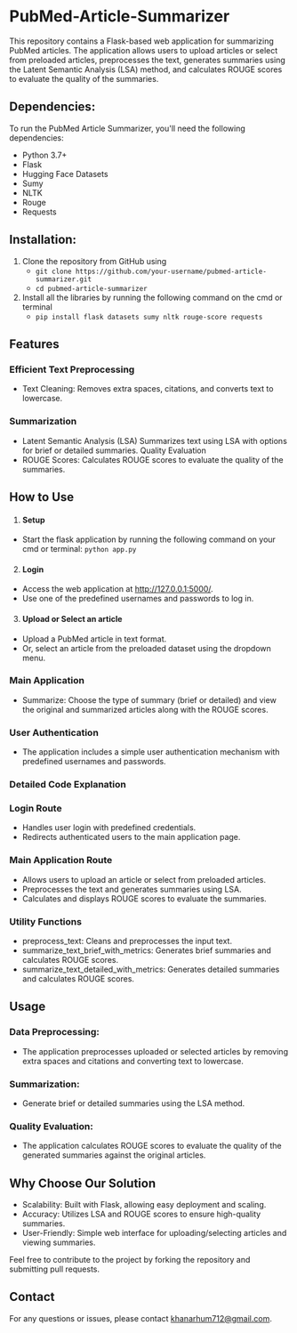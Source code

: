 # PubMed-Article-Summarizer
This repository contains a Flask-based web application for summarizing PubMed articles. The application allows users to upload articles or select from preloaded articles, preprocesses the text, generates summaries using the Latent Semantic Analysis (LSA) method, and calculates ROUGE scores to evaluate the quality of the summaries.
## Dependencies:
To run the PubMed Article Summarizer, you'll need the following dependencies:
- Python 3.7+
- Flask
- Hugging Face Datasets
- Sumy
- NLTK
- Rouge
- Requests

## Installation:
1. Clone the repository from GitHub using
    - ```git clone https://github.com/your-username/pubmed-article-summarizer.git```
    - ```cd pubmed-article-summarizer```
2. Install all the libraries by running the following command on the cmd or terminal
    - ```pip install flask datasets sumy nltk rouge-score requests```

## Features
### Efficient Text Preprocessing
   - Text Cleaning: Removes extra spaces, citations, and converts text to lowercase.
### Summarization
   - Latent Semantic Analysis (LSA) Summarizes text using LSA with options for brief or detailed summaries.
Quality Evaluation
   - ROUGE Scores: Calculates ROUGE scores to evaluate the quality of the summaries.

## How to Use
1. #### Setup
  - Start the flask application by running the following command on your cmd or terminal:
      ```python app.py```
2. #### Login
  - Access the web application at http://127.0.0.1:5000/.
  - Use one of the predefined usernames and passwords to log in.
3. #### Upload or Select an article
  - Upload a PubMed article in text format.
  - Or, select an article from the preloaded dataset using the dropdown menu.

### Main Application
- Summarize: Choose the type of summary (brief or detailed) and view the original and summarized articles along with the ROUGE scores.

### User Authentication
- The application includes a simple user authentication mechanism with predefined usernames and passwords.

### Detailed Code Explanation
### Login Route
  - Handles user login with predefined credentials.
  - Redirects authenticated users to the main application page.
### Main Application Route
  - Allows users to upload an article or select from preloaded articles.
  - Preprocesses the text and generates summaries using LSA.
  - Calculates and displays ROUGE scores to evaluate the summaries.
### Utility Functions
  - preprocess_text: Cleans and preprocesses the input text.
  - summarize_text_brief_with_metrics: Generates brief summaries and calculates ROUGE scores.
  - summarize_text_detailed_with_metrics: Generates detailed summaries and calculates ROUGE scores.
## Usage

### Data Preprocessing:
  - The application preprocesses uploaded or selected articles by removing extra spaces and citations and converting text to lowercase.

### Summarization:
  - Generate brief or detailed summaries using the LSA method.

### Quality Evaluation:
  - The application calculates ROUGE scores to evaluate the quality of the generated summaries against the original articles.

## Why Choose Our Solution
  - Scalability: Built with Flask, allowing easy deployment and scaling.
  - Accuracy: Utilizes LSA and ROUGE scores to ensure high-quality summaries.
  - User-Friendly: Simple web interface for uploading/selecting articles and viewing summaries.

Feel free to contribute to the project by forking the repository and submitting pull requests.
## Contact
For any questions or issues, please contact khanarhum712@gmail.com.

















  
